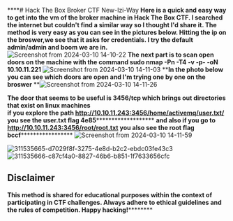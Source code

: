 ****#  Hack The Box Broker CTF New-Izi-Way
**Here is a quick and easy way to get into the vm of the broker machine in Hack The Box CTF. 
I searched the internet but couldn't find a similar way so I thought I'd share it. 
The method is very easy as you can see in the pictures below.
Hitting the ip on the broswer,we see that it asks for credentials. I try the default admin/admin and boom we are in.**
![Screenshot from 2024-03-10 14-10-22](https://github.com/hello4r1end/HTB_Broker-CTF-New-Izi-Way/assets/60706453/d3d63e04-adf9-470e-865f-8cb6cba9f232)
**The next part is to scan open doors on the machine with the command sudo nmap -Pn -T4 -v -p- -oN 10.10.11.221**
![Screenshot from 2024-03-10 14-11-03](https://github.com/hello4r1end/HTB_Broker-CTF-New-Izi-Way/assets/60706453/cccad236-09df-43bc-bc6f-dee60e8e3836)
****In the photo below you can see which doors are open and I'm trying one by one on the broswer**
**![Screenshot from 2024-03-10 14-11-26](https://github.com/hello4r1end/HTB_Broker-CTF-New-Izi-Way/assets/60706453/6dd952b8-e285-4ef1-a60d-f24f1509d10f)

**The door that seems to be useful is 3456/tcp which brings out directories that exist on linux machines  
if you explore the path http://10.10.11.243:3456/home/activemq/user.txt/ you see the user.txt flag 4e85*********************
**and also if you go to http://10.10.11.243:3456/root/root.txt you also see the root flag bccf*******************
![Screenshot from 2024-03-10 14-11-59](https://github.com/hello4r1end/HTB_Broker-CTF-New-Izi-Way/assets/60706453/03ede83e-8725-4c39-aa1a-c60998b87668)

![311535665-d7029f8f-3275-4e8d-b2c2-ebdc03fe43c3](https://github.com/hello4r1end/HTB_Broker-CTF-New-Izi-Way/assets/60706453/9f51dc44-ef74-4ca5-8056-3ba763cdcd48)
![311535666-c87cf4a0-8827-46b6-b851-1f7633656cfc](https://github.com/hello4r1end/HTB_Broker-CTF-New-Izi-Way/assets/60706453/e1632de8-f135-46f9-935c-4ab3f2dbf53a)
## Disclaimer
**This method is shared for educational purposes within the context of participating in CTF challenges. Always adhere to ethical guidelines and the rules of competition. Happy hacking!**********
